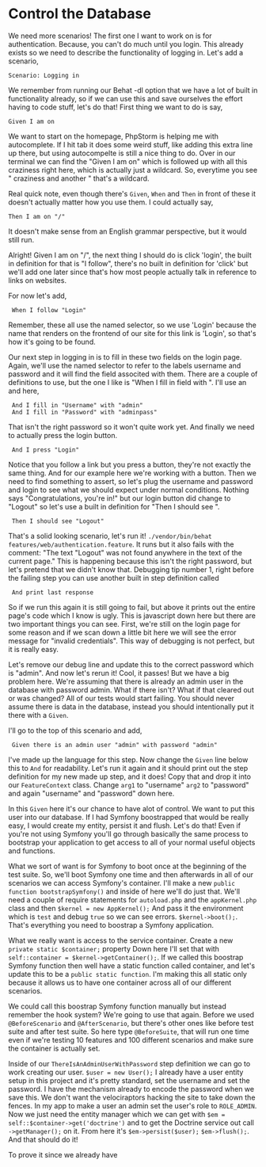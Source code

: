 # Control the Database

We need more scenarios! The first one I want to work on is for authentication. 
Because, you can't do much until you login. This already exists so we need to
describe the functionality of logging in. Let's add a scenario,

    Scenario: Logging in

We remember from running our Behat -dl option that we have a lot of built in functionality
already, so if we can use this and save ourselves the effort having to code stuff, let's
do that! First thing we want to do is say,

    Given I am on 

We want to start on the homepage, PhpStorm is helping me with autocomplete. If I hit tab
it does some weird stuff, like adding this extra line up there, but using autocompelte is
still a nice thing to do. Over in our terminal we can find the "Given I am on" which is followed
up with all this craziness right here, which is actually just a wildcard. So, everytime you see
" craziness and another " that's a wildcard. 

Real quick note, even though there's `Given`, `When` and `Then` in front of these it doesn't actually
matter how you use them. I could actually say,

    Then I am on "/"

It doesn't make sense from an English grammar perspective, but it would still run.

Alright! Given I am on "/", the next thing I should do is click 'login', the built in definition for
that is "I follow", there's no built in definition for 'click' but we'll add one later since that's
how most people actually talk in reference to links on websites.

For now let's add,

     When I follow "Login"

Remember, these all use the named selector, so we use 'Login' because the name that renders on the frontend
of our site for this link is 'Login', so that's how it's going to be found. 

Our next step in logging in is to fill in these two fields on the login page. Again, we'll use the named
selector to refer to the labels username and password and it will find the field associted with them. There
are a couple of definitions to use, but the one I like is "When I fill in field with <value>". I'll
use an and here,

     And I fill in "Username" with "admin"
     And I fill in "Password" with "adminpass"

That isn't the right password so it won't quite work yet. And finally we need to actually press the login button.

     And I press "Login"

Notice that you follow a link but you press a button, they're not exactly the same thing. And for our example
here we're working with a button. Then we need to find something to assert, so let's plug the username and password
and login to see what we should expect under normal conditions. Nothing says "Congratulations, you're in!" 
but our login button did change to "Logout" so let's use a built in definition for "Then I should see <text>". 

     Then I should see "Logout"

That's a solid looking scenario, let's run it! `./vendor/bin/behat features/web/authentication.feature`. It
runs but it also fails with the comment: "The text "Logout" was not found anywhere in the text of the current
page." This is happening because this isn't the right password, but let's pretend that we didn't know that. 
Debugging tip number 1, right before the failing step you can use another built in step definition called

     And print last response

So if we run this again it is still going to fail, but above it prints out the entire page's code which I know
is ugly. This is javascript down here but there are two important things you can see. First, we're still on
the login page for some reason and if we scan down a little bit here we will see the error message for
"invalid credentials". This way of debugging is not perfect, but it is really easy.

Let's remove our debug line and update this to the correct password which is "admin". And now let's rerun it!
Cool, it passes! But we have a big problem here. We're assuming that there is already an admin user in the database
with password admin. What if there isn't? What if that cleared out or was changed? All of our tests would start failing.
You should never assume there is data in the database, instead you should intentionally put it there with a `Given`. 

I'll go to the top of this scenario and add,

     Given there is an admin user "admin" with password "admin"

I've made up the language for this step. Now change the `Given` line below this to `And` for readability. 
Let's run it again and it should print out the step definition for my new made up step, and it does!
Copy that and drop it into our `FeatureContext` class. Change `arg1` to "username" `arg2` to "password"
and again "username" and "password" down here. 

In this `Given` here it's our chance to have alot of control. We want to put this user into our database.
If I had Symfony boostrapped that would be really easy, I would create my entity, persist it and flush.
Let's do that! Even if you're not using Symfony you'll go through basically the same process to bootstrap
your application to get access to all of your normal useful objects and functions. 

What we sort of want is for Symfony to boot once at the beginning of the test suite. So, we'll boot Symfony
one time and then afterwards in all of our scenarios we can access Symfony's container. I'll make a
new `public function bootstrapSymfony()` and inside of here we'll do just that. We'll need a 
couple of require statements for `autoload.php` and the `appKernel.php` class and then `$kernel = new AppKernel();`
And pass it the environment which is `test` and debug `true` so we can see errors. `$kernel->boot();`.
That's everything  you need to boostrap a Symfony application. 

What we really want is access to the service container. Create a new `private static $container;` property
Down here I'll set that with `self::container = $kernel->getContainer();`. If we called this boostrap Symfony
function then well have a static function called container, and let's update this to be a `public static function`.
I'm making this all static only because it allows us to have one container across all of our different scenarios.

We could call this boostrap Symfony function manually but instead remember the hook system? We're going to use
that again. Before we used `@BeforeScenario` and `@AfterScenario`, but there's other ones like before test suite
and after test suite. So here type `@BeforeSuite`, that will run one time even if we're testing 10 features and 
100 different scenarios and make sure the container is actually set. 

Inside of our `ThereIsAnAdminUserWithPassword` step definition we can go to work creating our user. 
`$user = new User();` I already have a user entity setup in this project and it's pretty standard,
set the username and set the password. I have the mechanism already to encode the password when we
save this. We don't want the velociraptors hacking the site to take down the fences. In my app to make
a user an admin set the user's role to `ROLE_ADMIN`. Now we just need the entity manager which we can get 
with `$em = self::$container->get('doctrine')` and to get the Doctrine service out call `->getManager();` on it.
From here it's `$em->persist($user);` `$em->flush();`. And that should do it!

To prove it since we already have 
